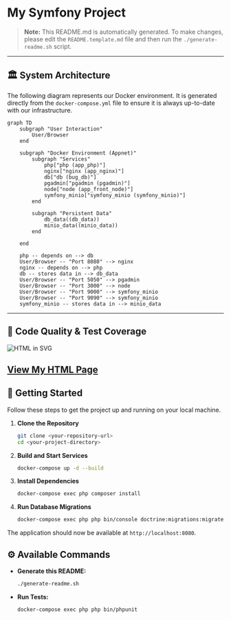 # My Symfony Project

> **Note:** This README.md is automatically generated. To make changes, please edit the `README.template.md` file and then run the `./generate-readme.sh` script.

---

## 🏛️ System Architecture

The following diagram represents our Docker environment. It is generated directly from the `docker-compose.yml` file to ensure it is always up-to-date with our infrastructure.
```mermaid
graph TD
    subgraph "User Interaction"
        User/Browser
    end

    subgraph "Docker Environment (Appnet)"
        subgraph "Services"
            php["php (app_php)"]
            nginx["nginx (app_nginx)"]
            db["db (bug_db)"]
            pgadmin["pgadmin (pgadmin)"]
            node["node (app_front_node)"]
            symfony_minio["symfony_minio (symfony_minio)"]
        end

        subgraph "Persistent Data"
            db_data((db_data))
            minio_data((minio_data))
        end

    end

    php -- depends on --> db
    User/Browser -- "Port 8080" --> nginx
    nginx -- depends on --> php
    db -- stores data in --> db_data
    User/Browser -- "Port 5050" --> pgadmin
    User/Browser -- "Port 3000" --> node
    User/Browser -- "Port 9000" --> symfony_minio
    User/Browser -- "Port 9090" --> symfony_minio
    symfony_minio -- stores data in --> minio_data
```
---

## 🧪 Code Quality & Test Coverage

![HTML in SVG](coverage-summary-styled.svg)

[View My HTML Page](https://ayyoub-afwallah.github.io/BugNest/)
---

## 🚀 Getting Started

Follow these steps to get the project up and running on your local machine.

1.  **Clone the Repository**
    ```bash
    git clone <your-repository-url>
    cd <your-project-directory>
    ```

2.  **Build and Start Services**
    ```bash
    docker-compose up -d --build
    ```

3.  **Install Dependencies**
    ```bash
    docker-compose exec php composer install
    ```

4.  **Run Database Migrations**
    ```bash
    docker-compose exec php php bin/console doctrine:migrations:migrate
    ```

The application should now be available at `http://localhost:8080`.

## ⚙️ Available Commands

-   **Generate this README:**
    ```bash
    ./generate-readme.sh
    ```
-   **Run Tests:**
    ```bash
    docker-compose exec php php bin/phpunit
    ```

